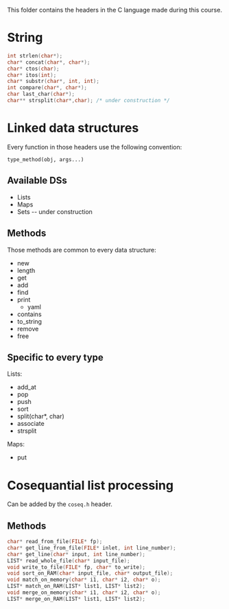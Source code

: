 This folder contains the headers in the C language made
during this course.

String
======

``` C
int strlen(char*);
char* concat(char*, char*);
char* ctos(char);
char* itos(int);
char* substr(char*, int, int);
int compare(char*, char*);
char last_char(char*);
char** strsplit(char*,char); /* under construction */
```

Linked data structures
======================

Every function in those headers use the following convention:

    type_method(obj, args...)

Available DSs
-------------

+ Lists
+ Maps
+ Sets -- under construction

Methods
-------

Those methods are common to every data structure:

+ new
+ length
+ get
+ add
+ find
+ print
  - yaml
+ contains
+ to_string
+ remove
+ free

Specific to every type
----------------------

Lists:

+ add_at
+ pop
+ push
+ sort
+ split(char*, char)
+ associate
+ strsplit

Maps:

+ put

Cosequantial list processing
============================

Can be added by the `coseq.h` header. 

Methods
-------

``` C
char* read_from_file(FILE* fp);
char* get_line_from_file(FILE* inlet, int line_number);
char* get_line(char* input, int line_number);
LIST* read_whole_file(char* input_file);
void write_to_file(FILE* fp, char* to_write);
void sort_on_RAM(char* input_file, char* output_file);
void match_on_memory(char* i1, char* i2, char* o);
LIST* match_on_RAM(LIST* list1, LIST* list2);
void merge_on_memory(char* i1, char* i2, char* o);
LIST* merge_on_RAM(LIST* list1, LIST* list2);
```